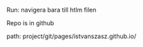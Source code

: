 Run:
navigera bara till htlm filen

Repo is in github

path: project/git/pages/istvanszasz.github.io/
